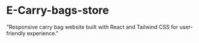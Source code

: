 # E-Carry-bags-store
"Responsive carry bag website built with React and Tailwind CSS for user-friendly experience."
